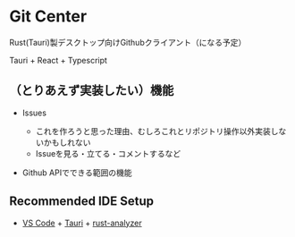 # Git Center

Rust(Tauri)製デスクトップ向けGithubクライアント（になる予定）

Tauri + React + Typescript

## （とりあえず実装したい）機能

- Issues
  - これを作ろうと思った理由、むしろこれとリポジトリ操作以外実装しないかもしれない
  - Issueを見る・立てる・コメントするなど
 
- Github APIでできる範囲の機能

## Recommended IDE Setup

- [VS Code](https://code.visualstudio.com/) + [Tauri](https://marketplace.visualstudio.com/items?itemName=tauri-apps.tauri-vscode) + [rust-analyzer](https://marketplace.visualstudio.com/items?itemName=rust-lang.rust-analyzer)
